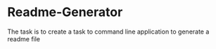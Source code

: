 # Readme-Generator
The task is to create a task to command line application to generate a readme file
